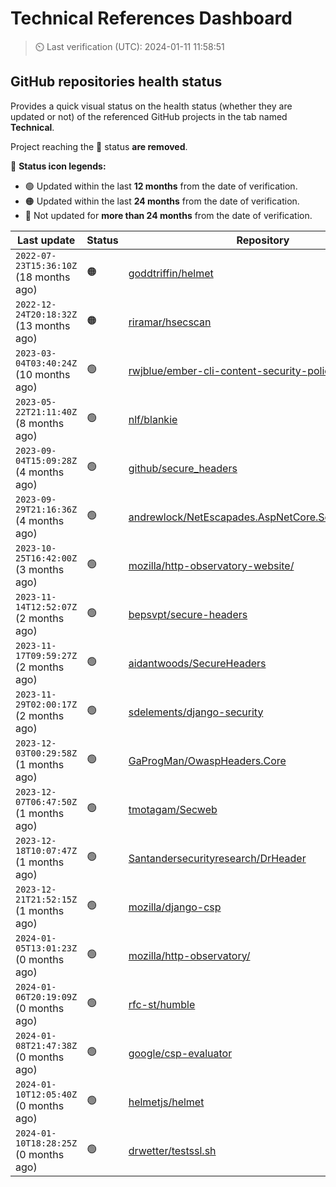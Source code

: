 
# Technical References Dashboard

> :timer_clock: Last verification (UTC): 2024-01-11 11:58:51

## GitHub repositories health status

Provides a quick visual status on the health status (whether they are updated or not) of the referenced GitHub projects in the tab named **Technical**.

Project reaching the :red_circle: status **are removed**.

:speech_balloon: **Status icon legends:**

* :green_circle: Updated within the last **12 months** from the date of verification.
* :orange_circle: Updated within the last **24 months** from the date of verification.
* :red_circle: Not updated for **more than 24 months** from the date of verification.

| Last update | Status | Repository |
| --- | --- | --- |
| `2022-07-23T15:36:10Z` (18 months ago) | :orange_circle: | [goddtriffin/helmet](https://github.com/goddtriffin/helmet) |
| `2022-12-24T20:18:32Z` (13 months ago) | :orange_circle: | [riramar/hsecscan](https://github.com/riramar/hsecscan) |
| `2023-03-04T03:40:24Z` (10 months ago) | :green_circle: | [rwjblue/ember-cli-content-security-policy/](https://github.com/rwjblue/ember-cli-content-security-policy/) |
| `2023-05-22T21:11:40Z` (8 months ago) | :green_circle: | [nlf/blankie](https://github.com/nlf/blankie) |
| `2023-09-04T15:09:28Z` (4 months ago) | :green_circle: | [github/secure_headers](https://github.com/github/secure_headers) |
| `2023-09-29T21:16:36Z` (4 months ago) | :green_circle: | [andrewlock/NetEscapades.AspNetCore.SecurityHeaders](https://github.com/andrewlock/NetEscapades.AspNetCore.SecurityHeaders) |
| `2023-10-25T16:42:00Z` (3 months ago) | :green_circle: | [mozilla/http-observatory-website/](https://github.com/mozilla/http-observatory-website/) |
| `2023-11-14T12:52:07Z` (2 months ago) | :green_circle: | [bepsvpt/secure-headers](https://github.com/bepsvpt/secure-headers) |
| `2023-11-17T09:59:27Z` (2 months ago) | :green_circle: | [aidantwoods/SecureHeaders](https://github.com/aidantwoods/SecureHeaders) |
| `2023-11-29T02:00:17Z` (2 months ago) | :green_circle: | [sdelements/django-security](https://github.com/sdelements/django-security) |
| `2023-12-03T00:29:58Z` (1 months ago) | :green_circle: | [GaProgMan/OwaspHeaders.Core](https://github.com/GaProgMan/OwaspHeaders.Core) |
| `2023-12-07T06:47:50Z` (1 months ago) | :green_circle: | [tmotagam/Secweb](https://github.com/tmotagam/Secweb) |
| `2023-12-18T10:07:47Z` (1 months ago) | :green_circle: | [Santandersecurityresearch/DrHeader](https://github.com/Santandersecurityresearch/DrHeader) |
| `2023-12-21T21:52:15Z` (1 months ago) | :green_circle: | [mozilla/django-csp](https://github.com/mozilla/django-csp) |
| `2024-01-05T13:01:23Z` (0 months ago) | :green_circle: | [mozilla/http-observatory/](https://github.com/mozilla/http-observatory/) |
| `2024-01-06T20:19:09Z` (0 months ago) | :green_circle: | [rfc-st/humble](https://github.com/rfc-st/humble) |
| `2024-01-08T21:47:38Z` (0 months ago) | :green_circle: | [google/csp-evaluator](https://github.com/google/csp-evaluator) |
| `2024-01-10T12:05:40Z` (0 months ago) | :green_circle: | [helmetjs/helmet](https://github.com/helmetjs/helmet) |
| `2024-01-10T18:28:25Z` (0 months ago) | :green_circle: | [drwetter/testssl.sh](https://github.com/drwetter/testssl.sh) |

